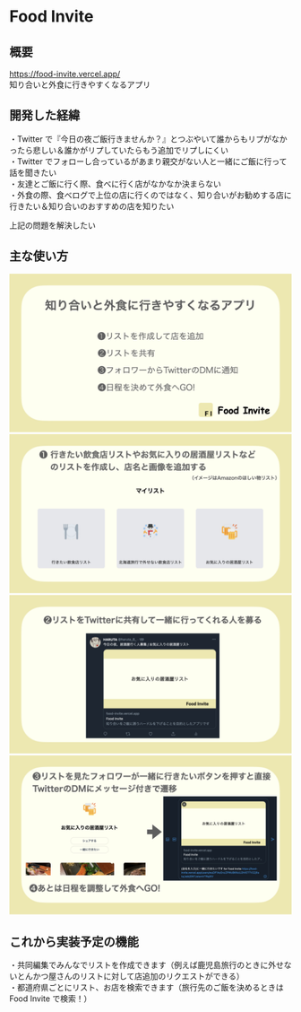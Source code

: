 # Food Invite

## 概要

https://food-invite.vercel.app/ <br>
知り合いと外食に行きやすくなるアプリ<br>

## 開発した経緯

・Twitter で『今日の夜ご飯行きませんか？』とつぶやいて誰からもリプがなかったら悲しい＆誰かがリプしていたらもう追加でリプしにくい<br>
・Twitter でフォローし合っているがあまり親交がない人と一緒にご飯に行って話を聞きたい<br>
・友達とご飯に行く際、食べに行く店がなかなか決まらない<br>
・外食の際、食べログで上位の店に行くのではなく、知り合いがお勧めする店に行きたい＆知り合いのおすすめの店を知りたい<br>

上記の問題を解決したい<br>

## 主な使い方

![説明スライド１](public/explanation-slide-1.jpeg)
![説明スライド2](public/explanation-slide-2.jpeg)
![説明スライド3](public/explanation-slide-3.jpeg)
![説明スライド4](public/explanation-slide-4.jpeg)

## これから実装予定の機能

・共同編集でみんなでリストを作成できます（例えば鹿児島旅行のときに外せないとんかつ屋さんのリストに対して店追加のリクエストができる）<br>
・都道府県ごとにリスト、お店を検索できます（旅行先のご飯を決めるときは Food Invite で検索！）<br>

